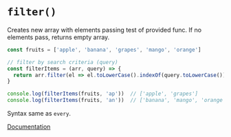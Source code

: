 # `filter()`

Creates new array with elements passing test of provided func. If no elements pass, returns empty array.

```js
const fruits = ['apple', 'banana', 'grapes', 'mango', 'orange']

// filter by search criteria (query)
const filterItems = (arr, query) => {
  return arr.filter(el => el.toLowerCase().indexOf(query.toLowerCase()) !== -1)
}

console.log(filterItems(fruits, 'ap'))  // ['apple', 'grapes']
console.log(filterItems(fruits, 'an'))  // ['banana', 'mango', 'orange']
```

Syntax same as `every`.

[Documentation](https://developer.mozilla.org/en-US/docs/Web/JavaScript/Reference/Global_Objects/Array/filter)
